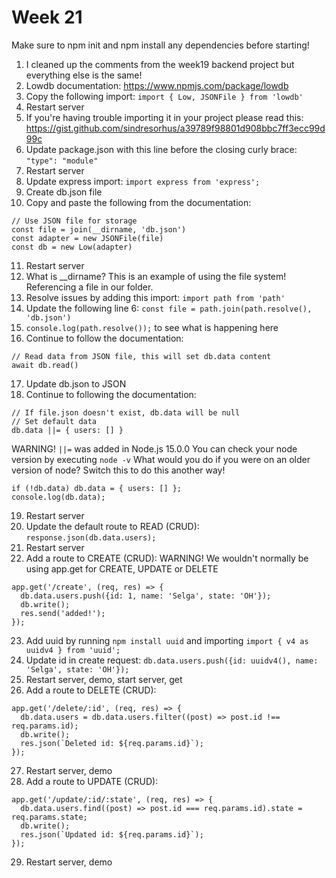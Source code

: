 # Week 21

Make sure to npm init and npm install any dependencies before starting!

1. I cleaned up the comments from the week19 backend project but everything else is the same!
2. Lowdb documentation: https://www.npmjs.com/package/lowdb 
3. Copy the following import: `import { Low, JSONFile } from 'lowdb'`
4. Restart server
5. If you're having trouble importing it in your project please read this: https://gist.github.com/sindresorhus/a39789f98801d908bbc7ff3ecc99d99c
6. Update package.json with this line before the closing curly brace: `"type": "module"`
7. Restart server
8. Update express import: `import express from 'express';`
9. Create db.json file
10. Copy and paste the following from the documentation:
```
// Use JSON file for storage
const file = join(__dirname, 'db.json')
const adapter = new JSONFile(file)
const db = new Low(adapter)
```
11. Restart server
12. What is __dirname? This is an example of using the file system! Referencing a file in our folder. 
13. Resolve issues by adding this import: `import path from 'path'`
14. Update the following line 6: `const file = path.join(path.resolve(), 'db.json')`
15. `console.log(path.resolve());` to see what is happening here 
16. Continue to follow the documentation: 
```
// Read data from JSON file, this will set db.data content
await db.read()
```
17. Update db.json to JSON
18. Continue to following the documentation: 
```
// If file.json doesn't exist, db.data will be null
// Set default data
db.data ||= { users: [] }
```
WARNING! `||=` was added in Node.js 15.0.0
You can check your node version by executing `node -v`
What would you do if you were on an older version of node?
Switch this to do this another way! 
```
if (!db.data) db.data = { users: [] };
console.log(db.data);
```
19. Restart server
20. Update the default route to READ (CRUD): `response.json(db.data.users);`
21. Restart server
22. Add a route to CREATE (CRUD): 
WARNING! We wouldn't normally be using app.get for CREATE, UPDATE or DELETE
```
app.get('/create', (req, res) => {
  db.data.users.push({id: 1, name: 'Selga', state: 'OH'});
  db.write();
  res.send('added!');
});
```
23. Add uuid by running `npm install uuid` and importing `import { v4 as uuidv4 } from 'uuid';`
24. Update id in create request: `db.data.users.push({id: uuidv4(), name: 'Selga', state: 'OH'});`
25. Restart server, demo, start server, get
26. Add a route to DELETE (CRUD):
```
app.get('/delete/:id', (req, res) => {
  db.data.users = db.data.users.filter((post) => post.id !== req.params.id);
  db.write();
  res.json(`Deleted id: ${req.params.id}`);
});
```
27. Restart server, demo
28. Add a route to UPDATE (CRUD):
```
app.get('/update/:id/:state', (req, res) => {
  db.data.users.find((post) => post.id === req.params.id).state = req.params.state;
  db.write();
  res.json(`Updated id: ${req.params.id}`);
});
```
29. Restart server, demo
